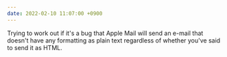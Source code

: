 ```yaml
---
date: 2022-02-10 11:07:00 +0900
---
```


Trying to work out if it's a bug that Apple Mail will send an e-mail that doesn't have any formatting as plain text regardless of whether you've said to send it as HTML.
